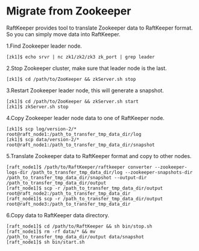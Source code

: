 # Migrate from Zookeeper

RaftKeeper provides tool to translate Zookeeper data to RaftKeeper format. So you can
simply move data into RaftKeeper.

1.Find Zookeeper leader node.
```
[zk1]$ echo srvr | nc zk1/zk2/zk3 zk_port | grep leader
```

2.Stop Zookeeper cluster, make sure that leader node is the last.
```
[zk1]$ cd /path/to/ZooKeeper && zkServer.sh stop
```

3.Restart Zookeeper leader node, this will generate a snapshot.
```
[zk1]$ cd /path/to/ZooKeeper && zkServer.sh start
[zk1]$ zkServer.sh stop
```
4.Copy Zookeeper leader node data to one of RaftKeeper node.
```
[zk1]$ scp log/version-2/* root@raft_node1:/path_to_transfer_tmp_data_dir/log
[zk1]$ scp data/version-2/* root@raft_node1:/path_to_transfer_tmp_data_dir/snapshot
```

5.Translate Zookeeper data to RaftKeeper format and copy to other nodes.
```
[raft_node1]$ /path/to/RaftKeeper/raftkeeper converter --zookeeper-logs-dir /path_to_transfer_tmp_data_dir/log --zookeeper-snapshots-dir /path_to_transfer_tmp_data_dir/snapshot --output-dir /path_to_transfer_tmp_data_dir/output
[raft_node1]$ scp -r /path_to_transfer_tmp_data_dir/output root@raft_node2:/path_to_transfer_tmp_data_dir
[raft_node1]$ scp -r /path_to_transfer_tmp_data_dir/output root@raft_node3:/path_to_transfer_tmp_data_dir
```

6.Copy data to RaftKeeper data directory.
```
[raft_node1]$ cd /path/to/RaftKeeper && sh bin/stop.sh
[raft_node1]$ rm -rf data/* && mv /path_to_transfer_tmp_data_dir/output data/snapshot
[raft_node1]$ sh bin/start.sh
```
